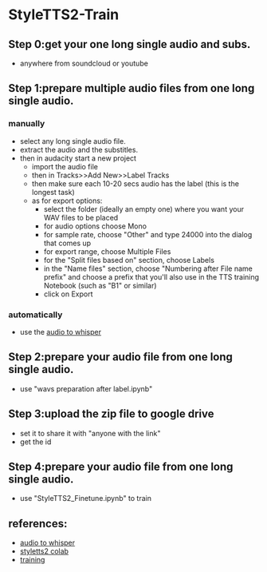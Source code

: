 # StyleTTS2-Train

## **Step 0:get your one long single audio and subs.**
- anywhere from soundcloud or youtube
## **Step 1:prepare multiple audio files from one long single audio.**
### manually 
- select any long single audio file.
- extract the audio and the substitles.
- then in audacity start a new project 
  - import the audio file 
  - then in Tracks>>Add New>>Label Tracks
  - then make sure each 10-20 secs audio has the label (this is the longest task)
  - as for export options:
    - select the folder (ideally an empty one) where you want your WAV files to be placed
    - for audio options choose Mono
    - for sample rate, choose "Other" and type 24000 into the dialog that comes up
    - for export range, choose Multiple Files
    - for the "Split files based on" section, choose Labels
    - in the "Name files" section, choose "Numbering after File name prefix" and choose a prefix that you'll also use in the TTS training Notebook (such as "B1" or similar)
    - click on Export
### automatically
- use the [audio to whisper](https://colab.research.google.com/drive/1ZK-2lAV2DokrN92sYPJRl47XyuuluCJe?usp=sharing)
## **Step 2:prepare your audio file from one long single audio.**
- use "wavs preparation after label.ipynb"
## **Step 3:upload the zip file to google drive**
- set it to share it with "anyone with the link"
- get the id 
## **Step 4:prepare your audio file from one long single audio.**
- use "StyleTTS2_Finetune.ipynb" to train
## **references:**
- [audio to whisper](https://colab.research.google.com/drive/1ZK-2lAV2DokrN92sYPJRl47XyuuluCJe?usp=sharing)
- [styletts2 colab](https://colab.research.google.com/github/yl4579/StyleTTS2/blob/main/)
- [training](https://colab.research.google.com/drive/1PdcCcTUUYAxBM3_mDT2_UNz0ZoUkMee_#scrollTo=w68FokB4sjw2)

